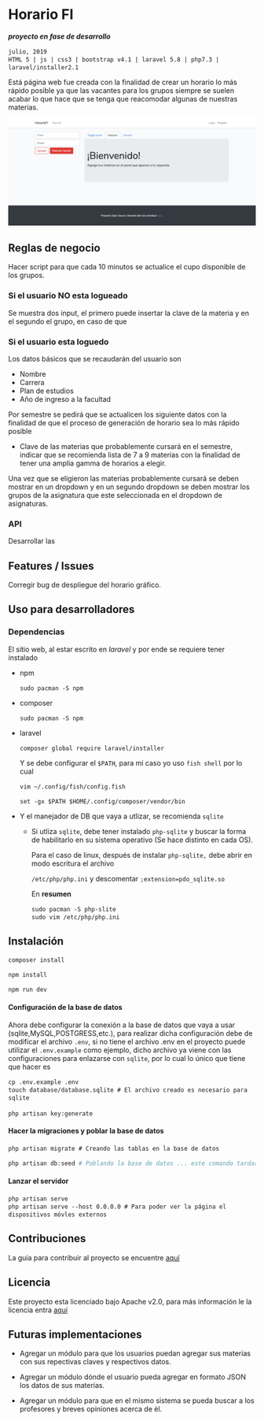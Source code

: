 # Horario FI

***proyecto en fase de desarrollo***

```shell
julio, 2019
HTML 5 | js | css3 | bootstrap v4.1 | laravel 5.8 | php7.3 | laravel/installer2.1
```
Está página web fue creada con la finalidad de crear un horario lo más rápido posible ya que las vacantes para los grupos siempre se suelen acabar lo que hace que se tenga que reacomodar algunas de nuestras materias.

![Primeras impresiones](img/s2.png)



## Reglas de negocio

Hacer script para que cada 10 minutos se actualice el cupo disponible de los grupos.

### Si el usuario NO esta logueado

Se muestra dos input, el primero puede insertar la clave de la materia y en el segundo  el grupo, en caso de que 

### Si el usuario esta loguedo

Los datos básicos que se recaudarán del usuario son 

* Nombre
* Carrera
* Plan de estudios
* Año de ingreso a la facultad

Por semestre se pedirá que se actualicen los siguiente datos con la finalidad de que el proceso de generación de horario sea lo más rápido posible

* Clave de las materias que probablemente cursará en el semestre, indicar que se recomienda lista  de 7 a 9 materias con la finalidad de tener una amplia gamma de horarios a elegir.

Una vez que se eligieron las materias probablemente cursará se deben mostrar en un dropdown y en un segundo dropdown se deben mostrar los grupos de la asignatura que este seleccionada en el dropdown de asignaturas.

### API

Desarrollar las 

## Features / Issues

Corregir bug de despliegue del horario gráfico.

## Uso para desarrolladores

### Dependencias

El sitio web, al estar escrito en *laravel* y por ende se requiere tener instalado 

* npm 

  ```shell
  sudo pacman -S npm
  ```

* composer

  ```shell
  sudo pacman -S npm
  ```

* laravel

  ```shell
  composer global require laravel/installer
  ```

  Y se debe configurar el `$PATH`, para mi caso yo uso `fish shell` por lo cual

  ```shell
  vim ~/.config/fish/config.fish 
  ```

  ```shell
  set -gx $PATH $HOME/.config/composer/vendor/bin
  ```

* Y el manejador de DB que vaya a utlizar, se recomienda `sqlite`
  
  * Si utliza `sqlite`, debe tener instalado  `php-sqlite` y buscar la forma de habilitarlo en su sistema operativo (Se hace distinto en cada OS).
  
    Para el caso de linux, después de instalar `php-sqlite,` debe abrir en modo escritura el archivo
  
    `/etc/php/php.ini` y descomentar `;extension=pdo_sqlite.so`
  
    En **resumen**
  
    ```shell
    sudo pacman -S php-slite
    sudo vim /etc/php/php.ini
    ```

## Instalación


```shell
composer install
```

```shell
npm install
```

```shell
npm run dev
```

#### Configuración de la base de datos

Ahora debe configurar la conexión a la base de datos que vaya a usar (sqlite,MySQL,POSTGRESS,etc.), para realizar dicha configuración debe de modificar el archivo `.env`, si no tiene el archivo .env en el proyecto puede utilizar el `.env.example` como ejemplo, dicho archivo ya viene con las configuraciones para enlazarse con `sqlite`, por lo cual lo único que tiene que hacer es

```shell
cp .env.example .env
touch database/database.sqlite # El archivo creado es necesario para sqlite

php artisan key:generate
```

#### Hacer la migraciones y poblar la base de datos

```shell
php artisan migrate # Creando las tablas en la base de datos
```

```php
php artisan db:seed # Poblando la base de datos ... este comando tardará algo de tiempo
```

#### Lanzar el servidor

```shell
php artisan serve
php artisan serve --host 0.0.0.0 # Para poder ver la página el dispositivos móvles externos
```

##  Contribuciones

La guía para contribuir al proyecto se encuentre [aquí](CONTRIBUTING.md)

## Licencia

Este proyecto esta licenciado bajo Apache v2.0, para más información le la licencia entra [aquí](LICENSE)

## Futuras implementaciones

* Agregar un módulo para que los usuarios puedan agregar sus materias con sus repectivas claves y respectivos datos.

* Agregar un módulo dónde el usuario pueda agregar en formato JSON los datos de sus materias.

* Agregar un módulo para que en el mismo sistema se pueda buscar a los profesores y breves opiniones acerca de èl.